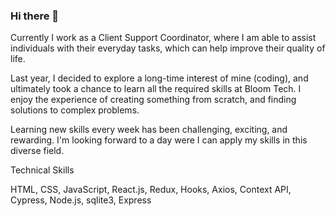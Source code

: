 ### Hi there 👋

Currently I work as a Client Support Coordinator, where I am able to assist individuals with their everyday tasks, which can help improve their quality of life.

Last year, I decided to explore a long-time interest of mine (coding), and ultimately took a chance to learn all the required skills at Bloom Tech. I enjoy the experience of creating something from scratch, and finding solutions to complex problems.

Learning new skills every week has been challenging, exciting, and rewarding. I'm looking forward to a day were I can apply my skills in this diverse field.

Technical Skills
 
 HTML, CSS, JavaScript, React.js, Redux, Hooks, Axios, Context API, Cypress, Node.js, sqlite3, Express
<!--
**JorgeEvangelista500/JorgeEvangelista500** is a ✨ _special_ ✨ repository because its `README.md` (this file) appears on your GitHub profile.

Here are some ideas to get you started:

- 🔭 I’m currently working on ...
- 🌱 I’m currently learning ...
- 👯 I’m looking to collaborate on ...
- 🤔 I’m looking for help with ...
- 💬 Ask me about ...
- 📫 How to reach me: ...
- 😄 Pronouns: ...
- ⚡ Fun fact: ...
-->

